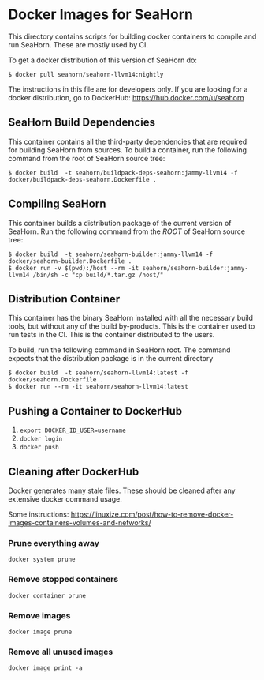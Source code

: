 # Docker Images for SeaHorn

This directory contains scripts for building docker containers to compile and
run SeaHorn. These are mostly used by CI.

To get a docker distribution of this version of SeaHorn do:

```shell
$ docker pull seahorn/seahorn-llvm14:nightly
```

The instructions in this file are for developers only. If you are looking for a
docker distribution, go to DockerHub: https://hub.docker.com/u/seahorn

## SeaHorn Build Dependencies

This container contains all the third-party dependencies that are required for
building SeaHorn from sources. To build a container, run the following command
from the root of SeaHorn source tree:

```shell
$ docker build  -t seahorn/buildpack-deps-seahorn:jammy-llvm14 -f docker/buildpack-deps-seahorn.Dockerfile .
```

## Compiling SeaHorn

This container builds a distribution package of the current version of SeaHorn.
Run the following command from the *ROOT* of SeaHorn source tree:

```shell
$ docker build  -t seahorn/seahorn-builder:jammy-llvm14 -f docker/seahorn-builder.Dockerfile .
$ docker run -v $(pwd):/host --rm -it seahorn/seahorn-builder:jammy-llvm14 /bin/sh -c "cp build/*.tar.gz /host/"
```

## Distribution Container 

This container has the binary SeaHorn installed with all the necessary build
tools, but without any of the build by-products. This is the container used to
run tests in the CI. This is the container distributed to the users.

To build, run the following command in SeaHorn root. The command expects that
the distribution package is in the current directory

```shell
$ docker build  -t seahorn/seahorn-llvm14:latest -f docker/seahorn.Dockerfile .
$ docker run --rm -it seahorn/seahorn-llvm14:latest 
```

## Pushing a Container to DockerHub 
1. `export DOCKER_ID_USER=username`
2. `docker login`
5. `docker push`

## Cleaning after DockerHub

Docker generates many stale files. These should be cleaned after any extensive
docker command usage.

Some instructions: https://linuxize.com/post/how-to-remove-docker-images-containers-volumes-and-networks/

### Prune everything away
```
docker system prune
```

### Remove stopped containers
```
docker container prune
```

### Remove images
```
docker image prune
```

### Remove all unused images
```
docker image print -a
```
